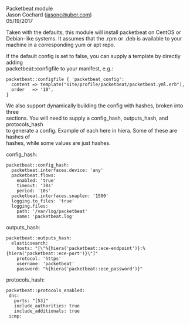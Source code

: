 Packetbeat module  
Jason Cochard (jasonc@uber.com)  
05/19/2017  

Taken with the defaults, this module will install packetbeat on CentOS or  
Debian-like systems. It assumes that the .rpm or .deb is available to your  
machine in a corresponding yum or apt repo.  

If the default config is set to false, you can supply a template by directly adding  
packetbeat::configfile to your manifest, e.g.:  
```
packetbeat::configfile { 'packetbeat_config':
  content => template("site/profile/packetbeat/packetbeat.yml.erb"),
  order   => '10',
}
```

We also support dynamically building the config with hashes, broken into three  
sections. You will need to supply a config_hash,  outputs_hash, and protocols_hash  
to generate a config. Example of each here in hiera.  Some of these are hashes of  
hashes, while some values are just hashes.  
  
config_hash:  
```
packetbeat::config_hash:
  packetbeat.interfaces.device: 'any'
  packetbeat.flows:
    enabled: 'true'
    timeout: '30s'
    period: '10s'
  packetbeat.interfaces.snaplen: '1500'
  logging.to_files: 'true'
  logging.files:
    path: '/var/log/packetbeat'
    name: 'packetbeat.log'
```
outputs_hash:  
```
packetbeat::outputs_hash:
  elasticsearch:
    hosts: "[\"%{hiera('packetbeat::ece-endpoint')}:%{hiera('packetbeat::ece-port')}\"]"
    protocol: 'https'
    username: 'packetbeat'
    password: "%{hiera('packetbeat::ece_password')}"
```

protocols_hash:  
```
packetbeat::protocols_enabled:
 dns:
   ports: "[53]"
   include_authorities: true
   include_additionals: true
 icmp:
```
